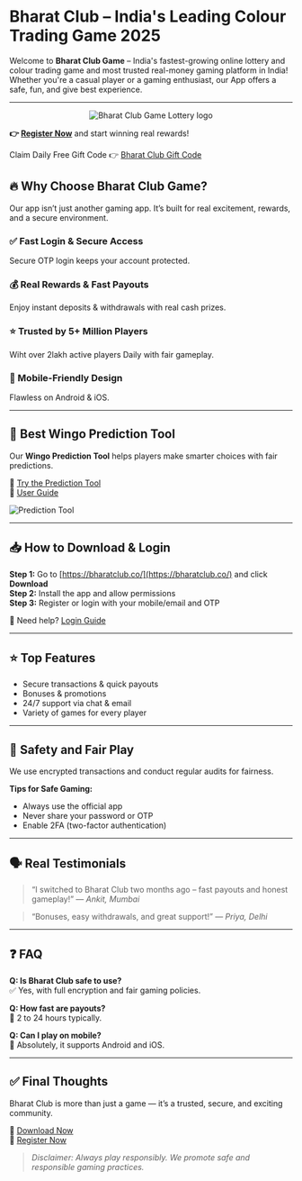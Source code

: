 # Bharat Club – India's Leading Colour Trading Game 2025

Welcome to **Bharat Club Game** – India's fastest-growing online lottery and colour trading game and most trusted real-money gaming platform in India! Whether you're a casual player or a gaming enthusiast, our App offers a safe, fun, and give best experience.

---
<p align="center">
    <img src="https://bharatclub.co/wp-content/uploads/2025/08/Bharat-Club-Game-Official-Logo.webp" alt="Bharat Club Game Lottery logo" style="max-width: 100%; height: auto;">
  </a>
</p>

**👉 [Register Now](https://bhtclublogin.com/#/register?invitationCode=842123225835)** and start winning real rewards!

Claim Daily Free Gift Code 👉 [Bharat Club Gift Code](https://t.me/JennybhtBot)

## 🔥 Why Choose Bharat Club Game?

Our app isn’t just another gaming app. It’s built for real excitement, rewards, and a secure environment.

### ✅ Fast Login & Secure Access  
Secure OTP login keeps your account protected.

### 💰 Real Rewards & Fast Payouts  
Enjoy instant deposits & withdrawals with real cash prizes.

### ⭐ Trusted by 5+ Million Players  
Wiht over 2lakh active players Daily with fair gameplay.

### 📱 Mobile-Friendly Design  
Flawless on Android & iOS.

---

## 🧠 Best Wingo Prediction Tool

Our **Wingo Prediction Tool** helps players make smarter choices with fair predictions.

🔗 [Try the Prediction Tool](https://bharatclub.co/bharat-club-prediction/)  
📘 [User Guide](https://bharatclub.co/bharat-club-prediction-guide/)

![Prediction Tool](https://bharatclub.co/wp-content/uploads/2025/08/Bharat-Club-Prediction-Tool-3.0.webp)

---

## 📥 How to Download & Login

**Step 1:** Go to [https://bharatclub.co/](https://bharatclub.co/) and click **Download**  
**Step 2:** Install the app and allow permissions  
**Step 3:** Register or login with your mobile/email and OTP  

🔑 Need help? [Login Guide](https://bharatclub.co/bharat-club-login/)

---

## ⭐ Top Features

- Secure transactions & quick payouts  
- Bonuses & promotions  
- 24/7 support via chat & email  
- Variety of games for every player

---

## 🔐 Safety and Fair Play

We use encrypted transactions and conduct regular audits for fairness.

**Tips for Safe Gaming:**
- Always use the official app
- Never share your password or OTP
- Enable 2FA (two-factor authentication)

---

## 🗣️ Real Testimonials

> “I switched to Bharat Club two months ago – fast payouts and honest gameplay!” — *Ankit, Mumbai*

> “Bonuses, easy withdrawals, and great support!” — *Priya, Delhi*

---

## ❓ FAQ

**Q: Is Bharat Club safe to use?**  
✅ Yes, with full encryption and fair gaming policies.

**Q: How fast are payouts?**  
💸 2 to 24 hours typically.

**Q: Can I play on mobile?**  
📱 Absolutely, it supports Android and iOS.

---

## ✅ Final Thoughts

Bharat Club is more than just a game — it’s a trusted, secure, and exciting community.

🎯 [Download Now](https://bharatclub.co/bharat-club-download/)  
📝 [Register Now](https://bharatclub.co/bharat-club-register/)

> *Disclaimer: Always play responsibly. We promote safe and responsible gaming practices.*
